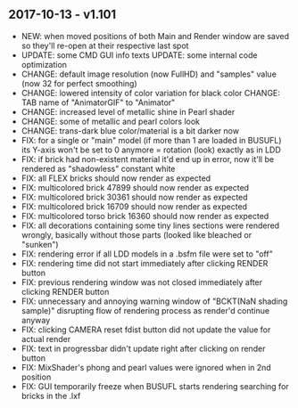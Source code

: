 ## 2017-10-13 - v1.101 

* NEW: when moved positions of both Main and Render window are saved so they'll re-open at their respective last spot 
* UPDATE: some CMD GUI info texts UPDATE: some internal code optimization 
* CHANGE: default image resolution (now FullHD) and "samples" value (now 32 for perfect smoothing) 
* CHANGE: lowered intensity of color variation for black color CHANGE: TAB name of "AnimatorGIF" to "Animator" 
* CHANGE: increased level of metallic shine in Pearl shader 
* CHANGE: some of metallic and pearl colors look 
* CHANGE: trans-dark blue color/material is a bit darker now 
* FIX: for a single or "main" model (if more than 1 are loaded in BUSUFL) its Y-axis won't be set to 0 anymore = rotation (look) exactly as in LDD 
* FIX: if brick had non-existent material it'd end up in error, now it'll be rendered as "shadowless" constant white 
* FIX: all FLEX bricks should now render as expected 
* FIX: multicolored brick 47899 should now render as expected 
* FIX: multicolored brick 30361 should now render as expected 
* FIX: multicolored brick 16709 should now render as expected 
* FIX: multicolored torso brick 16360 should now render as expected 
* FIX: all decorations containing some tiny lines sections were rendered wrongly, basically without those parts (looked like bleached or "sunken") 
* FIX: rendering error if all LDD models in a .bsfm file were set to "off" 
* FIX: rendering time did not start immediately after clicking RENDER button 
* FIX: previous rendering window was not closed immediately after clicking RENDER button 
* FIX: unnecessary and annoying warning window of "BCKT(NaN shading sample)" disrupting flow of rendering process as render'd continue anyway 
* FIX: clicking CAMERA reset fdist button did not update the value for actual render 
* FIX: text in progressbar didn't update right after clicking on render button 
* FIX: MixShader's phong and pearl values were ignored when in 2nd position 
* FIX: GUI temporarily freeze when BUSUFL starts rendering searching for bricks in the .lxf 
